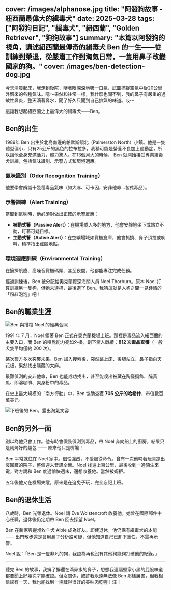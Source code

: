 cover: /images/alphanose.jpg
title: "阿發狗故事 - 紐西蘭最偉大的緝毒犬"
date: 2025-03-28
tags: ["阿發狗日記", "緝毒犬", "紐西蘭", "Golden Retriever", "狗狗故事"]
summary: "本篇以阿發狗的視角，講述紐西蘭最傳奇的緝毒犬 Ben 的一生——從訓練到榮退，從嚴肅工作到淘氣日常，一隻用鼻子改變國家的狗。"
cover: /images/ben-detection-dog.jpg
---

今天清晨起床，我走到後院，瞇著眼深深地吸一口氣，試圖捕捉空氣中從20公里外飄來的各種氣味。嗯～果然和往常一樣，我什麼也聞不到，我的鼻子有嚴重的過敏性鼻炎，整天滴著鼻水，聞了好久只聞到自己排氣的味道。哎～

這讓我想起紐西蘭史上最偉大的緝毒犬——Ben。

## Ben的出生

1989年 Ben 出生於北島南邊的帕默斯頓北（Palmerston North）小鎮。他是一隻體型偏小，只有25公斤的黑色的拉布拉多，我猜可能是營養不良加上過動症，所以讓他全身充滿活力，體力驚人。在13個月大的時候， Ben 就開始接受專業緝毒犬訓練，包括氣味識別、示警方式和環境適應。

### 氣味識別（Odor Recognition Training）
他要學會辨識十幾種毒品氣味（如大麻、可卡因，安非他命…各式毒品）。

### 示警訓練（Alert Training）
當聞到氣味時，他必須對做出正確的示警反應：

- **被動式警（Passive Alert）**：在機場或人多的地方，他會安靜地坐下或站立不動，盯著可疑目標。
- **主動式警（Active Alert）**：在空曠場域如貨櫃倉庫，他會抓撓、鼻子頂撞或吠叫，精準指出藏匿地點。

### 環境適應訓練（Environmental Training）
在擁擠航廈、高噪音貨櫃碼頭、甚至夜間，他都能專注完成任務。

經過訓練後，Ben 被分配給奧克蘭資深海關人員 Noel Thorburn。原本 Noel 打算訓練另一隻狗，但牠未達標，最後選了 Ben。我猜這就是人狗之間一見鍾情的「粉紅泡泡」吧！

## Ben的職業生涯

![Ben 與搭檔 Noel 的經典合照](/images/Ben&Noel.jpg)

1991 年 7 月，Noel 領著 Ben 正式在奧克蘭機場上班。那裡是毒品流入紐西蘭的主要入口，而 Ben 的嗅覺能力宛如外掛，創下驚人戰績：**812 次毒品查獲**（一般犬隻平均僅約 200 次）。

某次警方多次突襲未果，Ben 加入搜索後，突然跳上床、後腿站立、鼻子指向天花板，果然找出隱藏的大麻。

最難偵測的安非他命，Ben 也能成功找出，甚至能嗅出被藏在陶瓷擺飾、醃黃瓜、即溶咖啡、爽身粉中的毒品。

在史上最大規模的「南方行動」中，Ben 協助查獲 **705 公斤的哈希什**，市值數百萬美元。

![下班後的 Ben，露出淘氣笑容](/images/dog_ben.jpg)

## Ben的另外一面

別以為他只會工作。他有時會假裝偵測到毒品，帶 Noel 奔向船上的廚房，結果只是剛烤好的麵包 —— 原來他只是嘴饞！

Ben 平常就住在 Noel 家中。個性強烈，不愛服從命令。曾有一次他叼著玩具跑出沒圍籬的院子，整個週末音訊全無。Noel 找遍上百公里，最後收到一通陌生來電，對方說和 Ben 度過愉快週末，還想收養他。當然被婉拒。

五年後他又在機場失蹤，原來是在追兔子玩，完全忘記上班。

## Ben的退休生活

八歲時，Ben 光榮退休。Noel 請 Eve Wolstencroft 收養他，她曾在國際郵件中心任職，退休後仍定期帶 Ben 回去探望 Noel。

Ben 在新家與邊境牧羊犬 Albie 成為好友。即使退休，他仍保有緝毒犬的本能 —— 出門散步還是會用鼻子分析誰可疑，但他知道自己已卸下重任，不需再示警。

Noel 說：「Ben 是一隻非凡的狗，我認為再也沒有其他狗能夠打破他的紀錄。」

---

聽完 Ben 的故事，我擤了擤還在滴鼻水的鼻子，想想我連隔壁家小黑的屁股味道都要聞上好幾次才能確認。但沒關係，或許我永遠無法像 Ben 那樣厲害，但我相信總有一天，我也能找到一塊藏得很好的美味肉乾喔！汪！
